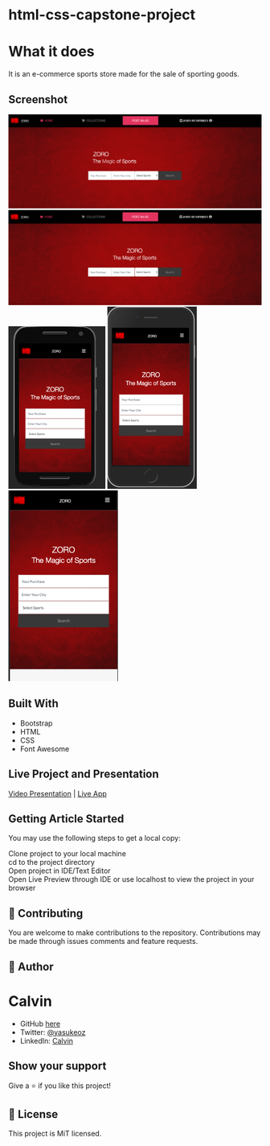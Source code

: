 # html-css-capstone-project




  
# What it does  
  
It is an e-commerce sports store made for the sale of sporting goods. 
  
## Screenshot
![screenshot](./images/screenshotsix.png)
![screenshot](./images/screenshotseven.png)
![screenshot](./images/screenshoteigth.png)
![screenshot](./images/screenshotnine.png)
![screenshot](./images/screenshotten.png)

## Built With  
  
- Bootstrap
- HTML
- CSS
- Font Awesome

  
## Live Project and Presentation

 
[Video Presentation](https://youtu.be/mdjkBIl8lqE) |
[Live App](https://butter-super-humerus.glitch.me/)



## Getting Article Started  
You may use the following steps to get a local copy:
  
Clone project to your local machine  
cd to the project directory  
Open project in IDE/Text Editor  
Open Live Preview through IDE or use localhost to view the project in your browser  
  
## 🤝 Contributing
You are welcome to make contributions to the repository. Contributions may be made through issues comments and feature requests.


## 👤 Author

# Calvin
- GitHub [here](https://github.com/calvinoea/)
- Twitter: [@yasukeoz](https://twitter.com/yasukeoz)
- LinkedIn: [Calvin](https://www.linkedin.com/in/calvin-ebun-amu-9b200017a/)

## Show your support  
Give a ⭐️ if you like this project!

## 📝 License  
This project is MiT licensed.





